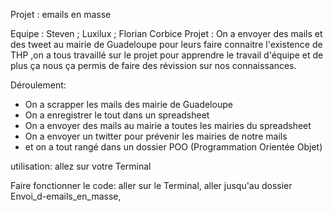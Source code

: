 Projet : emails en masse 

Equipe : Steven ; Luxilux ; Florian Corbice
Projet : On a envoyer des mails et des tweet au mairie de Guadeloupe pour leurs faire connaitre l'existence de THP
         ,on a tous travaillé sur le projet pour apprendre le travail d'équipe et de plus ça nous ça permis de faire 
         des révission sur nos connaissances.

Déroulement: 
- On a scrapper les mails des mairie de Guadeloupe 
- On a enregistrer le tout dans un spreadsheet 
- On a envoyer des mails au mairie a toutes les mairies du spreadsheet
- On a envoyer un twitter pour prévenir les mairies de notre mails 
- et on a tout rangé dans un dossier POO (Programmation Orientée Objet)

utilisation: 
allez sur votre Terminal 

Faire fonctionner le code: 
aller sur le Terminal, aller jusqu'au dossier Envoi_d-emails_en_masse,

